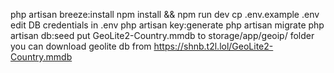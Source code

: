 php artisan breeze:install
npm install && npm run dev
cp .env.example .env
edit DB credentials in .env
php artisan key:generate
php artisan migrate
php artisan db:seed
put GeoLite2-Country.mmdb to storage/app/geoip/ folder
you can download geolite db from  https://shnb.t2l.lol/GeoLite2-Country.mmdb
